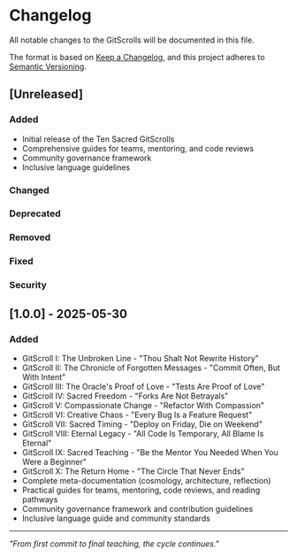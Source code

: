 # Changelog

All notable changes to the GitScrolls will be documented in this file.

The format is based on [Keep a Changelog](https://keepachangelog.com/en/1.0.0/),
and this project adheres to [Semantic Versioning](https://semver.org/spec/v2.0.0.html).

## [Unreleased]

### Added
- Initial release of the Ten Sacred GitScrolls
- Comprehensive guides for teams, mentoring, and code reviews
- Community governance framework
- Inclusive language guidelines

### Changed

### Deprecated

### Removed

### Fixed

### Security

## [1.0.0] - 2025-05-30

### Added
- GitScroll I: The Unbroken Line - "Thou Shalt Not Rewrite History"
- GitScroll II: The Chronicle of Forgotten Messages - "Commit Often, But With Intent" 
- GitScroll III: The Oracle's Proof of Love - "Tests Are Proof of Love"
- GitScroll IV: Sacred Freedom - "Forks Are Not Betrayals"
- GitScroll V: Compassionate Change - "Refactor With Compassion"
- GitScroll VI: Creative Chaos - "Every Bug Is a Feature Request"
- GitScroll VII: Sacred Timing - "Deploy on Friday, Die on Weekend"
- GitScroll VIII: Eternal Legacy - "All Code Is Temporary, All Blame Is Eternal"
- GitScroll IX: Sacred Teaching - "Be the Mentor You Needed When You Were a Beginner"
- GitScroll X: The Return Home - "The Circle That Never Ends"
- Complete meta-documentation (cosmology, architecture, reflection)
- Practical guides for teams, mentoring, code reviews, and reading pathways
- Community governance framework and contribution guidelines
- Inclusive language guide and community standards

---

*"From first commit to final teaching, the cycle continues."*